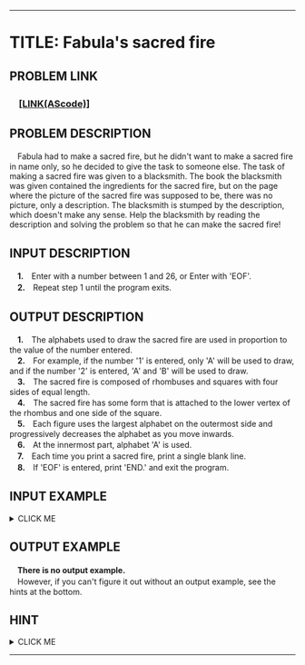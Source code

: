 <hr/>

# TITLE: Fabula's sacred fire

## PROBLEM LINK
### 　[**[LINK(AScode)]**](http://ascode.org/problem.php?id=1382)

## PROBLEM DESCRIPTION
　Fabula had to make a sacred fire, but he didn't want to make a sacred fire in name only, so he decided to give the task to someone else. The task of making a sacred fire was given to a blacksmith. The book the blacksmith was given contained the ingredients for the sacred fire, but on the page where the picture of the sacred fire was supposed to be, there was no picture, only a description. The blacksmith is stumped by the description, which doesn't make any sense. Help the blacksmith by reading the description and solving the problem so that he can make the sacred fire!

## INPUT DESCRIPTION
　**1.**　Enter with a number between 1 and 26, or Enter with 'EOF'.<br>
　**2.**　Repeat step 1 until the program exits.<br>

## OUTPUT DESCRIPTION
　**1.**　The alphabets used to draw the sacred fire are used in proportion to the value of the number entered.<br>
　**2.**　For example, if the number '1' is entered, only 'A' will be used to draw, and if the number '2' is entered, 'A' and 'B' will be used to draw.<br>
　**3.**　The sacred fire is composed of rhombuses and squares with four sides of equal length.<br>
　**4.**　The sacred fire has some form that is attached to the lower vertex of the rhombus and one side of the square.<br>
　**5.**　Each figure uses the largest alphabet on the outermost side and progressively decreases the alphabet as you move inwards.<br>
　**6.**　At the innermost part, alphabet 'A' is used.<br>
　**7.**　Each time you print a sacred fire, print a single blank line.<br>
　**8.**　If 'EOF' is entered, print 'END.' and exit the program.<br>

## INPUT EXAMPLE
<details><summary>CLICK ME</summary>
<pre>
<strong>1</strong>
<strong>2</strong>
<strong>3</strong>
<strong>EOF</strong>
</pre>
</details>

## OUTPUT EXAMPLE
　<strong>There is no output example.</strong><br>
　However, if you can't figure it out without an output example, see the hints at the bottom.

## HINT
<details><summary>CLICK ME</summary>
<pre>
A
A<br>
 B
BAB
 B
BBB
BAB
BBB<br>
  C
 CBC
CBABC
 CBC
  C
CCCCC
CBBBC
CBABC
CBBBC
CCCCC<br>
END.
</pre>
</details>

<hr/>

